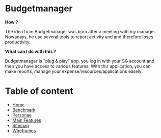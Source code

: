 # **Budgetmanager**

**How ?**

The idea from Budgetmanager was born after a meeting with my manager.
Nowadays, he use several tools to report activity and 
and therefore loses productivity. 

**What can I do with this ?**

Budgetmanager is "plug & play" app, you log in with your SG account and then you have access to various features.
With this application, you can make reports, manage your expense/resources/applications easely.


# **Table of content**

* [Home](https://github.com/Dayday05/budgetmanager-masterpiece/wiki)
* [Benchmark](https://github.com/Dayday05/budgetmanager-masterpiece/wiki/Benchmark)
* [Personae](https://github.com/Dayday05/budgetmanager-masterpiece/wiki/Personae)
* [Main Features](https://github.com/Dayday05/budgetmanager-masterpiece/wiki/Main-features)
* [Sitemap](https://github.com/Dayday05/budgetmanager-masterpiece/wiki/Sitemap)
* [Wireframes](https://github.com/Dayday05/budgetmanager-masterpiece/wiki/Wireframes)
